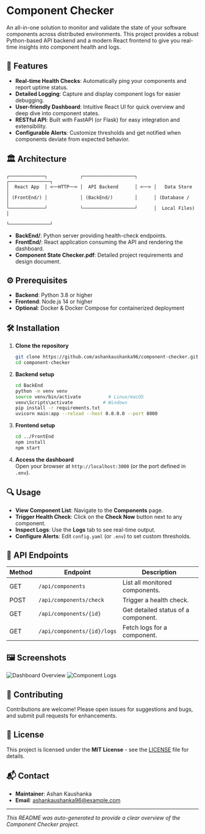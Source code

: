 # Component Checker

An all-in-one solution to monitor and validate the state of your software components across distributed environments. This project provides a robust Python-based API backend and a modern React frontend to give you real-time insights into component health and logs.

## 🚀 Features

- **Real-time Health Checks**: Automatically ping your components and report uptime status.  
- **Detailed Logging**: Capture and display component logs for easier debugging.  
- **User-friendly Dashboard**: Intuitive React UI for quick overview and deep dive into component states.  
- **RESTful API**: Built with FastAPI (or Flask) for easy integration and extensibility.  
- **Configurable Alerts**: Customize thresholds and get notified when components deviate from expected behavior.

## 🏛️ Architecture

```
┌─────────────┐            ┌───────────────────┐      ┌───────────────┐
│  React App  │ <──HTTP──> │  API Backend      │ <──> │   Data Store  │
│ (FrontEnd/) │            │ (BackEnd/)        │      │ (Database /   │
└─────────────┘            └───────────────────┘      │  Local Files) │
                                                      └───────────────┘
```

- **BackEnd/**: Python server providing health-check endpoints.  
- **FrontEnd/**: React application consuming the API and rendering the dashboard.  
- **Component State Checker.pdf**: Detailed project requirements and design document.

## ⚙️ Prerequisites

- **Backend**: Python 3.8 or higher  
- **Frontend**: Node.js 14 or higher  
- **Optional**: Docker & Docker Compose for containerized deployment  

## 🛠️ Installation

1. **Clone the repository**  
   ```bash
   git clone https://github.com/ashankaushanka96/component-checker.git
   cd component-checker
   ```

2. **Backend setup**  
   ```bash
   cd BackEnd
   python -m venv venv
   source venv/bin/activate          # Linux/macOS
   venv\Scripts\activate           # Windows
   pip install -r requirements.txt
   uvicorn main:app --reload --host 0.0.0.0 --port 8000
   ```

3. **Frontend setup**  
   ```bash
   cd ../FrontEnd
   npm install
   npm start
   ```

4. **Access the dashboard**  
   Open your browser at `http://localhost:3000` (or the port defined in `.env`).

## 🔍 Usage

- **View Component List**: Navigate to the **Components** page.  
- **Trigger Health Check**: Click on the **Check Now** button next to any component.  
- **Inspect Logs**: Use the **Logs** tab to see real-time output.  
- **Configure Alerts**: Edit `config.yaml` (or `.env`) to set custom thresholds.

## 📖 API Endpoints

| Method | Endpoint                   | Description                       |
| ------ | -------------------------- | --------------------------------- |
| GET    | `/api/components`          | List all monitored components.    |
| POST   | `/api/components/check`    | Trigger a health check.           |
| GET    | `/api/components/{id}`     | Get detailed status of a component. |
| GET    | `/api/components/{id}/logs`| Fetch logs for a component.       |

## 🖼️ Screenshots

<!-- Replace with actual images -->
![Dashboard Overview](https://via.placeholder.com/800x400?text=Dashboard+Overview)
![Component Logs](https://via.placeholder.com/800x400?text=Component+Logs)

## 🤝 Contributing

Contributions are welcome! Please open issues for suggestions and bugs, and submit pull requests for enhancements.

## 📜 License

This project is licensed under the **MIT License** - see the [LICENSE](LICENSE) file for details.

## 📬 Contact

- **Maintainer**: Ashan Kaushanka  
- **Email**: ashankaushanka96@example.com

---

*This README was auto-generated to provide a clear overview of the Component Checker project.*
